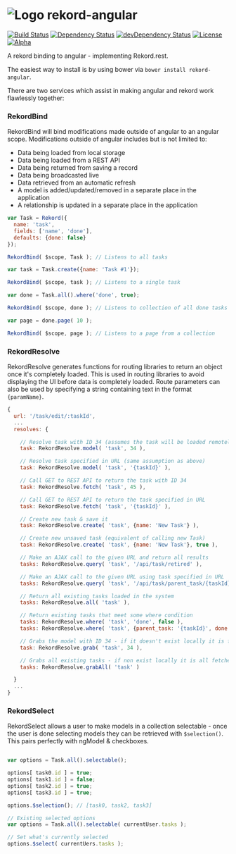 # ![Logo](https://avatars2.githubusercontent.com/u/18293077?v=3&s=100) rekord-angular

[![Build Status](https://travis-ci.org/Rekord/rekord-angular.svg)](https://travis-ci.org/Rekord/rekord-angular)
[![Dependency Status](https://david-dm.org/Rekord/rekord-angular.svg)](https://david-dm.org/Rekord/rekord-angular)
[![devDependency Status](https://david-dm.org/Rekord/rekord-angular/dev-status.svg)](https://david-dm.org/Rekord/rekord-angular#info=devDependencies)
[![License](https://img.shields.io/badge/license-MIT-blue.svg)](https://github.com/Rekord/rekord/blob/master/LICENSE)
[![Alpha](https://img.shields.io/badge/State-Alpha-orange.svg)]()

A rekord binding to angular - implementing Rekord.rest.

The easiest way to install is by using bower via `bower install rekord-angular`.

There are two services which assist in making angular and rekord work flawlessly together:

### RekordBind

RekordBind will bind modifications made outside of angular to an angular scope.
Modifications outside of angular includes but is not limited to:

- Data being loaded from local storage
- Data being loaded from a REST API
- Data being returned from saving a record
- Data being broadcasted live
- Data retrieved from an automatic refresh
- A model is added/updated/removed in a separate place in the application
- A relationship is updated in a separate place in the application

```javascript
var Task = Rekord({
  name: 'task',
  fields: ['name', 'done'],
  defaults: {done: false}
});

RekordBind( $scope, Task ); // Listens to all tasks

var task = Task.create({name: 'Task #1'});

RekordBind( $scope, task ); // Listens to a single task

var done = Task.all().where('done', true);

RekordBind( $scope, done ); // Listens to collection of all done tasks

var page = done.page( 10 );

RekordBind( $scope, page ); // Listens to a page from a collection
```

### RekordResolve

RekordResolve generates functions for routing libraries to return an object
once it's completely loaded. This is used in routing libraries to avoid displaying the
UI before data is completely loaded. Route parameters can also be used by specifying a string containing text in the format `{paramName}`.

```javascript
{
  url: '/task/edit/:taskId',
  ...
  resolves: {

    // Resolve task with ID 34 (assumes the task will be loaded remotely already)
    task: RekordResolve.model( 'task', 34 ),

    // Resolve task specified in URL (same assumption as above)
    task: RekordResolve.model( 'task', '{taskId}' ),

    // Call GET to REST API to return the task with ID 34
    task: RekordResolve.fetch( 'task', 45 ),

    // Call GET to REST API to return the task specified in URL
    task: RekordResolve.fetch( 'task', '{taskId}' ),

    // Create new task & save it
    task: RekordResolve.create( 'task', {name: 'New Task'} ),

    // Create new unsaved task (equivalent of calling new Task)
    task: RekordResolve.create( 'task', {name: 'New Task'}, true ),

    // Make an AJAX call to the given URL and return all results
    tasks: RekordResolve.query( 'task', '/api/task/retired' ),

    // Make an AJAX call to the given URL using task specified in URL
    tasks: RekordResolve.query( 'task', '/api/task/parent_task/{taskId}' ),

    // Return all existing tasks loaded in the system
    tasks: RekordResolve.all( 'task' ),

    // Return existing tasks that meet some where condition
    tasks: RekordResolve.where( 'task', 'done', false ),
    tasks: RekordResolve.where( 'task', {parent_task: '{taskId}', done: true} ),

    // Grabs the model with ID 34 - if it doesn't exist locally it is fetched.
    task: RekordResolve.grab( 'task', 34 ),

    // Grabs all existing tasks - if non exist locally it is all fetched.
    tasks: RekordResolve.grabAll( 'task' )

  }
  ...
}

```

### RekordSelect

RekordSelect allows a user to make models in a collection selectable - once the
user is done selecting models they can be retrieved with `$selection()`. This
pairs perfectly with ngModel & checkboxes.

```javascript

var options = Task.all().selectable();

options[ task0.id ] = true;
options[ task1.id ] = false;
options[ task2.id ] = true;
options[ task3.id ] = true;

options.$selection(); // [task0, task2, task3]

// Existing selected options
var options = Task.all().selectable( currentUser.tasks );

// Set what's currently selected
options.$select( currentUers.tasks );

```
